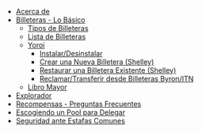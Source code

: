 - [Acerca de](es/index.md)
- [Billeteras - Lo Básico](es/wallets.md)
  - [Tipos de Billeteras](es/Wallets/types.md)
  - [Lista de Billeteras](es/Wallets/list.md)
  - [Yoroi](es/Wallets/Yoroi/yoroi.md)
    - [Instalar/Desinstalar](es/Wallets/Yoroi/yoroi.md#install)
    - [Crear una Nueva Billetera (Shelley)](es/Wallets/Yoroi/create.md)
    - [Restaurar una Billetera Existente (Shelley)](es/Wallets/Yoroi/restore.md)
    - [Reclamar/Transferir desde Billeteras Byron/ITN](es/Wallets/Yoroi/transfer.md)
  - [Libro Mayor](es/ledger.md)
- [Explorador](es/explorers.md)
- [Recompensas - Preguntas Frecuentes](es/rewards.md)
- [Escogiendo un Pool para Delegar](es/select-pool-to-delegate.md)
- [Seguridad ante Estafas Comunes](es/no-to-scam.md)

<!--details>
<summary>To - Do </summary>
> - [Not Started yet](index.md)
  - [Wallets](wallets.md)
    - [Daedalus](Wallets/daedalus.md)
      - [Versions and Platforms](Wallets/Daedalus/versions.md)
      - [How to Install/Upgrade](Wallets/Daedalus/install.md)
      - [Create a new Wallet](Wallets/Daedalus/create.md)
      - [Restore an existing Wallet](Wallets/Daedalus/restore.md)
      - [Delegating to a pool](Wallets/Daedalus/delegate.md)
      - [Upgrading Daedalus wallet](Wallets/Daedalus/upgrade.md)
      - [Queries/Known Issues](Wallets/Daedalus/issues.md)
        - [Access Denied during install](Wallets/Daedalus/issues.md)
        - [An error occurred while sending funds](Wallets/Daedalus/issues.md)
        - [Cardano Node Crashed upon launch](Wallets/Daedalus/issues.md)
        - [CPU Utilisation too high](Wallets/Daedalus/issues.md)
    - [Yoroi](Wallets/yoroi.md)
      - [Integration with Ledger](Wallets/Yoroi/ledger.md)
      - [Queries/Known Issues](Wallets/Yoroi/FAQ.md)
        - [Ledger connection stuck on "waiting for Commands.."](Wallets/Yoroi/FAQ.md#issues)
        - [Balance is incorrect in Yoroi interface](Wallets/Yoroi/FAQ.md#resync)
        - [Emergency Workarounds](Wallets/Yoroi/FAQ.md#workarounds)
  - [Appendix](index.md)
</details-->
